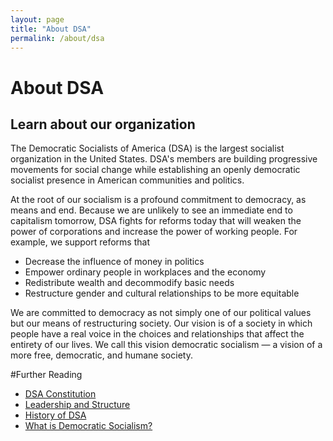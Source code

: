 ```yaml
---
layout: page
title: "About DSA"
permalink: /about/dsa
---
```

# About DSA
## Learn about our organization

The Democratic Socialists of America (DSA) is the largest socialist organization
in the United States. DSA's members are building progressive movements for
social change while establishing an openly democratic socialist presence in
American communities and politics.

At the root of our socialism is a profound commitment to democracy, as means and
end. Because we are unlikely to see an immediate end to capitalism tomorrow, DSA
fights for reforms today that will weaken the power of corporations and increase
the power of working people. For example, we support reforms that

* Decrease the influence of money in politics
* Empower ordinary people in workplaces and the economy
* Redistribute wealth and decommodify basic needs
* Restructure gender and cultural relationships to be more equitable

We are committed to democracy as not simply one of our political values but our
means of restructuring society. Our vision is of a society in which people have
a real voice in the choices and relationships that affect the entirety of our
lives. We call this vision democratic socialism — a vision of a more free,
democratic, and humane society.

#Further Reading
* [DSA Constitution](https://www.dsausa.org/about-us/constitution/)
* [Leadership and Structure](https://www.dsausa.org/about-us/constitution/)
* [History of DSA](https://www.dsausa.org/about-us/history/)
* [What is Democratic Socialism?](https://www.dsausa.org/about-us/what-is-democratic-socialism/)
